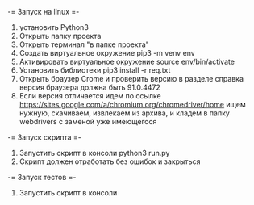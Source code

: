 -= Запуск на linux =-
1. установить Python3
2. Открыть папку проекта 
3. Открыть терминал "в папке проекта"
4. Создать виртуальное окружение              pip3 -m venv env
5. Активировать виртуальное окружение         source env/bin/activate
6. Установить библиотеки                      pip3 install -r req.txt
7. Открыть браузер Crome и проверить версию в разделе справка
версия браузера должна быть 91.0.4472
8. Если версия отличается идем по ссылке https://sites.google.com/a/chromium.org/chromedriver/home 
ищем нужную, скачиваем, извлекаем из архива, и кладем в папку webdrivers с заменой уже имеющегося

-= Запуск скрипта =-
1. Запустить скрипт в консоли python3 run.py
2. Скрипт должен  отработать без ошибок и закрыться

-= Запуск тестов =- 
1. Запустить скрипт в консоли 